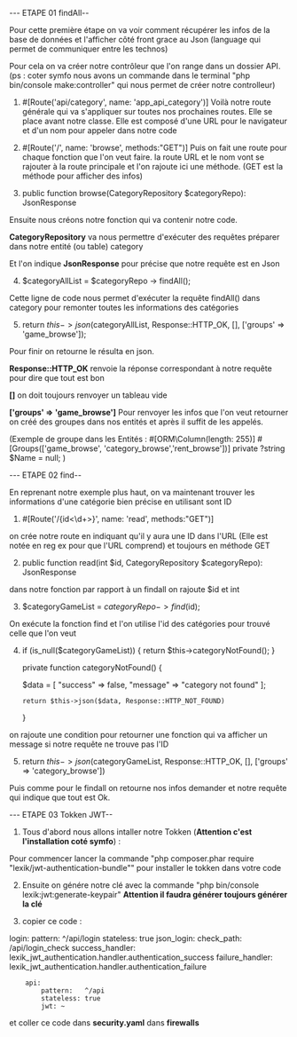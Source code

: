 ---  ETAPE 01 findAll-- 

Pour cette première étape on va voir comment  récupérer les infos de la base de données et l'afficher côté front grace au Json (language qui permet de communiquer entre les technos)

Pour cela on va créer notre contrôleur que l'on range dans un dossier API. (ps : coter symfo nous avons un commande dans le terminal "php bin/console make:controller" qui nous permet de créer notre controlleur) 

1. #[Route('api/category', name: 'app_api_category')]
Voilà notre route générale qui va s'appliquer sur toutes nos prochaines routes. Elle se place avant notre classe. Elle est composé d'une URL pour le navigateur et d'un nom pour appeler dans notre code

2. #[Route('/', name: 'browse', methods:"GET")]
Puis on fait une route pour chaque fonction que l'on veut faire. la route URL et le nom vont se rajouter à la route principale et l'on rajoute ici une méthode. (GET est la méthode pour afficher des infos)

3. public function browse(CategoryRepository $categoryRepo): JsonResponse

Ensuite nous créons notre fonction qui va contenir notre code. 

**CategoryRepository** va nous permettre d'exécuter des requêtes préparer dans notre entité (ou table) category  

Et l'on indique **JsonResponse** pour précise que notre requête est en Json

4. $categoryAllList = $categoryRepo -> findAll();

Cette ligne de code nous permet d'exécuter la requête findAll() dans category pour remonter toutes les informations des catégories

5.  return $this->json($categoryAllList,  Response::HTTP_OK, [], ['groups' => 'game_browse']);

Pour finir on retourne le résulta en json. 

 **Response::HTTP_OK** renvoie la réponse correspondant à notre requête pour dire que tout est bon 

 **[]** on doit toujours renvoyer un tableau vide

 **['groups' => 'game_browse']** Pour renvoyer les infos que l'on veut retourner on créé des groupes dans nos entités et après il suffit de les appelés. 

 (Exemple de groupe dans les Entités  :
    #[ORM\Column(length: 255)]
    #[Groups(['game_browse', 'category_browse','rent_browse'])]
    private ?string $Name = null;
 )



 ---  ETAPE 02 find--

 En reprenant notre exemple plus haut, on va maintenant trouver les informations d'une catégorie bien précise en utilisant sont ID

1. #[Route('/{id<\d+>}', name: 'read', methods:"GET")]

on crée notre route en indiquant qu'il y aura une ID dans l'URL (Elle est notée en reg ex pour que l'URL comprend) et toujours en méthode GET

2. public function read(int $id, CategoryRepository $categoryRepo): JsonResponse

dans notre fonction par rapport à un findall on rajoute $id et int 

3. $categoryGameList = $categoryRepo -> find($id);

On exécute la fonction find et l'on utilise l'id des catégories  pour trouvé celle que l'on veut

4.  if (is_null($categoryGameList))
        {
            return $this->categoryNotFound();
        }

    private function categoryNotFound()
    {

    $data = [
            "success" => false,
            "message" => "category not found"
        ];

        return $this->json($data, Response::HTTP_NOT_FOUND)
    }

on rajoute une condition pour retourner une fonction qui va afficher un message si notre requête ne trouve pas l'ID  

5. return $this->json($categoryGameList,  Response::HTTP_OK, [], ['groups' => 'category_browse'])

Puis comme pour le findall on retourne nos infos demander et notre requête qui indique que tout est Ok.




 ---  ETAPE 03 Tokken JWT--

1. Tous d'abord nous allons intaller notre Tokken (**Attention c'est l'installation coté symfo**) :

Pour commencer lancer la commande "php composer.phar require "lexik/jwt-authentication-bundle"" pour installer le tokken dans votre code

2. Ensuite on génére notre clé avec la commande "php bin/console lexik:jwt:generate-keypair" **Attention il faudra générer toujours générer la clé**

3. copier ce code :

 login:
            pattern: ^/api/login
            stateless: true
            json_login:
                check_path: /api/login_check
                success_handler: lexik_jwt_authentication.handler.authentication_success
                failure_handler: lexik_jwt_authentication.handler.authentication_failure

        api:
            pattern:   ^/api
            stateless: true
            jwt: ~

et coller ce code dans **security.yaml** dans **firewalls**




